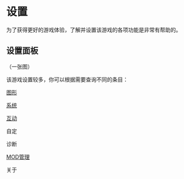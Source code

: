 # 设置

为了获得更好的游戏体验，了解并设置该游戏的各项功能是非常有帮助的。



## 设置面板

（一张图）



该游戏设置较多，你可以根据需要查询不同的条目：

[图形](./Settings/Graph.md)

[系统](./Settings/System.md)

[互动](./Settings/Interact.md)

自定

诊断

[MOD管理](./Settings/MOD_Manage.md)

关于
